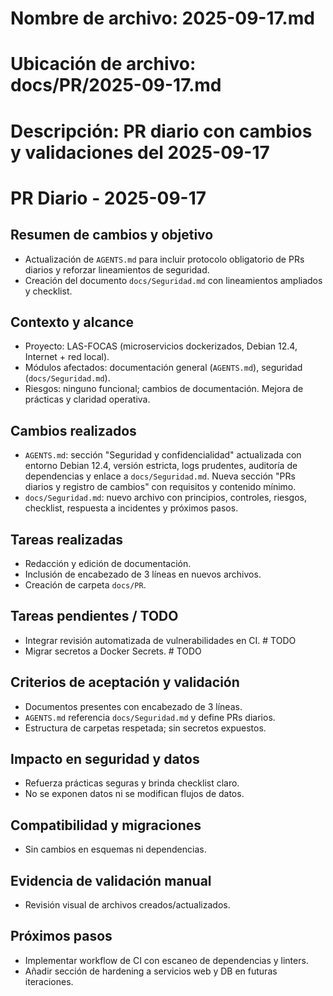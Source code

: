 # Nombre de archivo: 2025-09-17.md
# Ubicación de archivo: docs/PR/2025-09-17.md
# Descripción: PR diario con cambios y validaciones del 2025-09-17

# PR Diario - 2025-09-17

## Resumen de cambios y objetivo

- Actualización de `AGENTS.md` para incluir protocolo obligatorio de PRs diarios y reforzar lineamientos de seguridad.
- Creación del documento `docs/Seguridad.md` con lineamientos ampliados y checklist.

## Contexto y alcance

- Proyecto: LAS-FOCAS (microservicios dockerizados, Debian 12.4, Internet + red local).
- Módulos afectados: documentación general (`AGENTS.md`), seguridad (`docs/Seguridad.md`).
- Riesgos: ninguno funcional; cambios de documentación. Mejora de prácticas y claridad operativa.

## Cambios realizados

- `AGENTS.md`: sección "Seguridad y confidencialidad" actualizada con entorno Debian 12.4, versión estricta, logs prudentes, auditoría de dependencias y enlace a `docs/Seguridad.md`. Nueva sección "PRs diarios y registro de cambios" con requisitos y contenido mínimo.
- `docs/Seguridad.md`: nuevo archivo con principios, controles, riesgos, checklist, respuesta a incidentes y próximos pasos.

## Tareas realizadas

- Redacción y edición de documentación.
- Inclusión de encabezado de 3 líneas en nuevos archivos.
- Creación de carpeta `docs/PR`.

## Tareas pendientes / TODO

- Integrar revisión automatizada de vulnerabilidades en CI. # TODO
- Migrar secretos a Docker Secrets. # TODO

## Criterios de aceptación y validación

- Documentos presentes con encabezado de 3 líneas.
- `AGENTS.md` referencia `docs/Seguridad.md` y define PRs diarios.
- Estructura de carpetas respetada; sin secretos expuestos.

## Impacto en seguridad y datos

- Refuerza prácticas seguras y brinda checklist claro.
- No se exponen datos ni se modifican flujos de datos.

## Compatibilidad y migraciones

- Sin cambios en esquemas ni dependencias.

## Evidencia de validación manual

- Revisión visual de archivos creados/actualizados.

## Próximos pasos

- Implementar workflow de CI con escaneo de dependencias y linters.
- Añadir sección de hardening a servicios web y DB en futuras iteraciones.
